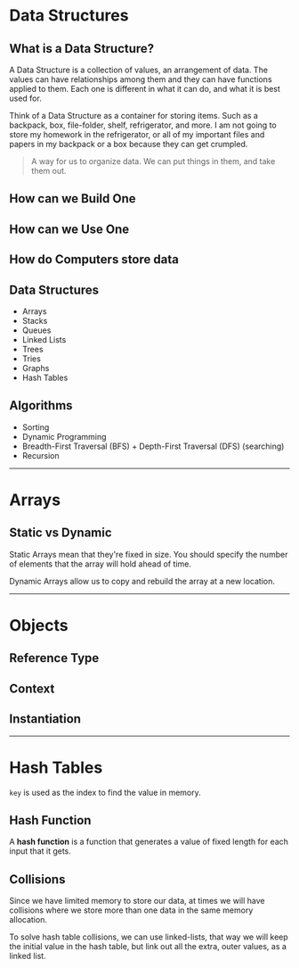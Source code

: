 # Data Structures

## What is a Data Structure?

A Data Structure is a collection of values, an arrangement of data. The values can have relationships among them and they can have functions applied to them. Each one is different in what it can do, and what it is best used for.

Think of a Data Structure as a container for storing items. Such as a backpack, box, file-folder, shelf, refrigerator, and more. I am not going to store my homework in the refrigerator, or all of my important files and papers in my backpack or a box because they can get crumpled.

> A way for us to organize data. We can put things in them, and take them out.

## How can we Build One

## How can we Use One

## How do Computers store data

## Data Structures

- Arrays
- Stacks
- Queues
- Linked Lists
- Trees
- Tries
- Graphs
- Hash Tables

## Algorithms

- Sorting
- Dynamic Programming
- Breadth-First Traversal (BFS) + Depth-First Traversal (DFS) (searching)
- Recursion

--------------------------------------------------------------------------------

# Arrays

## Static vs Dynamic

Static Arrays mean that they're fixed in size. You should specify the number of elements that the array will hold ahead of time.

Dynamic Arrays allow us to copy and rebuild the array at a new location.

--------------------------------------------------------------------------------

# Objects

## Reference Type

## Context

## Instantiation

--------------------------------------------------------------------------------

# Hash Tables

`key` is used as the index to find the value in memory.

## Hash Function

A **hash function** is a function that generates a value of fixed length for each input that it gets.

## Collisions

Since we have limited memory to store our data, at times we will have collisions where we store more than one data in the same memory allocation.

To solve hash table collisions, we can use linked-lists, that way we will keep the initial value in the hash table, but link out all the extra, outer values, as a linked list.
